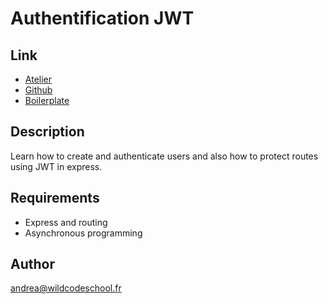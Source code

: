 # Authentification JWT

## Link
- [Atelier](https://wildcodeschool.github.io/jwt-authentication-workshop)
- [Github](https://github.com/WildCodeSchool/jwt-authentication-workshop)
- [Boilerplate](https://github.com/WildCodeSchool/jwt-authentication-workshop-source)

## Description

Learn how to create and authenticate users and also how to protect routes using JWT in express.

## Requirements

- Express and routing
- Asynchronous programming

## Author

andrea@wildcodeschool.fr
